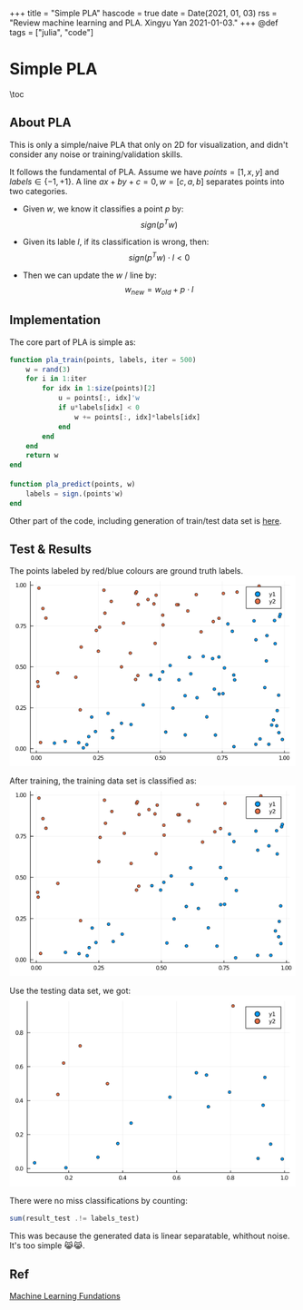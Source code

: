 +++
title = "Simple PLA"
hascode = true
date = Date(2021, 01, 03)
rss = "Review machine learning and PLA. Xingyu Yan 2021-01-03."
+++
@def tags = ["julia", "code"]

# Simple PLA

\toc

## About PLA
This is only a simple/naive PLA that only on 2D for visualization, and didn't consider any noise or training/validation skills.

It follows the fundamental of PLA. Assume we have $points = [1, x, y]$ and $labels \in \{-1, +1\}$. A line $ax + by + c = 0, w = [c, a, b]$ separates points into two categories.

* Given $w$, we know it classifies a point $p$ by:
    $$sign(p^Tw)$$

* Given its lable $l$, if its classification is wrong, then:
    $$sign(p^Tw)\cdot l < 0$$

* Then we can update the $w$ / line by:
    $$w_{new} = w_{old} + p\cdot l$$


## Implementation
The core part of PLA is simple as:

```julia
function pla_train(points, labels, iter = 500)
    w = rand(3)
    for i in 1:iter
        for idx in 1:size(points)[2]
            u = points[:, idx]'w
            if u*labels[idx] < 0 
                w += points[:, idx]*labels[idx]
            end 
        end 
    end 
    return w
end

function pla_predict(points, w)
    labels = sign.(points'w)
end
```
Other part of the code, including generation of train/test data set is [here](https://github.com/i7242/IL-VENTE-D-OR/blob/master/ML/NaivePLA.jl).

## Test & Results
The points labeled by red/blue colours are ground truth labels.
![Ground Truth](/assets/pla_ground_truth.png)

After training, the training data set is classified as:
![Training Result](/assets/pla_test_on_training_data_set.png)

Use the testing data set, we got:
![Testing Result](/assets/pla_test_on_testing_data_set.png)

There were no miss classifications by counting:
```julia
sum(result_test .!= labels_test)
```
This was because the generated data is linear separatable, whithout noise. It's too simple 😹😹.

## Ref
[Machine Learning Fundations](https://www.coursera.org/learn/ntumlone-mathematicalfoundations?)
